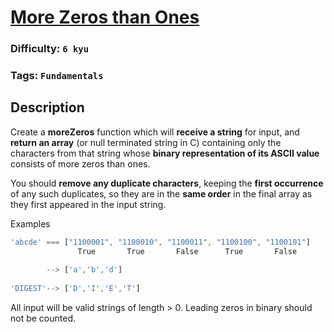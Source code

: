 # [More Zeros than Ones](https://www.codewars.com/kata/5d41e16d8bad42002208fe1a)

### Difficulty: `6 kyu`

### Tags: `Fundamentals`

## Description

Create a **moreZeros** function which will **receive a string** for input, and **return an array** (or null terminated string in C) containing only the characters from that string whose **binary representation of its ASCII value** consists of more zeros than ones.

You should **remove any duplicate characters**, keeping the **first occurrence** of any such duplicates, so they are in the **same order** in the final array as they first appeared in the input string.

Examples

```js
'abcde' === ["1100001", "1100010", "1100011", "1100100", "1100101"]
               True       True       False      True       False
                   
        --> ['a','b','d']
    
'DIGEST'--> ['D','I','E','T']
```

All input will be valid strings of length > 0. Leading zeros in binary should not be counted.

